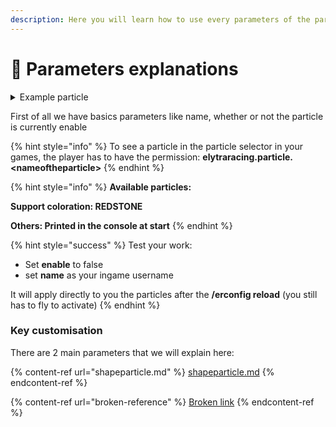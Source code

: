 ```yaml
---
description: Here you will learn how to use every parameters of the particle creator
---
```


# 💾 Parameters explanations

<details>

<summary>Example particle</summary>

```
{
    "name": "RainbowCircle",
    "enable": true,
    "particle": "REDSTONE",
    "item": "GOLDEN_APPLE:0",
    "shapeParticle": [
      {
        "key": "SHAPE_CIRCLE",
        "option": "20;0.66"
      },
      {
        "key": "MASK_PLAYERFOLLOW",
        "option": ""
      }
    ],
    "colorCreator": [
      {
        "key": "RAINBOW",
        "option": "10000;true"
      }
    ]
}
```

</details>

First of all we have basics parameters like name, whether or not the particle is currently enable

{% hint style="info" %}
To see a particle in the particle selector in your games, the player has to have the permission: **elytraracing.particle.\<nameoftheparticle>**
{% endhint %}

{% hint style="info" %}
**Available particles:**

**Support coloration: REDSTONE**

**Others: Printed in the console at start**
{% endhint %}

{% hint style="success" %}
Test your work:&#x20;

* Set **enable** to false
* set **name** as your ingame username

It will apply directly to you the particles after the **/erconfig reload** (you still has to fly to activate)
{% endhint %}

### **Key customisation**

There are 2 main parameters that we will explain here:

{% content-ref url="shapeparticle.md" %}
[shapeparticle.md](shapeparticle.md)
{% endcontent-ref %}

{% content-ref url="broken-reference" %}
[Broken link](broken-reference)
{% endcontent-ref %}
